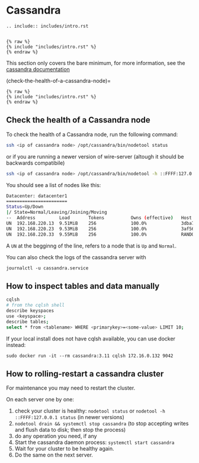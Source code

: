# Cassandra

```{eval-rst}
.. include:: includes/intro.rst


```

```
{% raw %}
{% include "includes/intro.rst" %}
{% endraw %}
```

This section only covers the bare minimum, for more information, see the [cassandra documentation](https://cassandra.apache.org/doc/latest/)

(check-the-health-of-a-cassandra-node)=



```
{% raw %}
{% include "includes/intro.rst" %}
{% endraw %}
```

## Check the health of a Cassandra node

To check the health of a Cassandra node, run the following command:

```sh
ssh <ip of cassandra node> /opt/cassandra/bin/nodetool status
```

or if you are running a newer version of wire-server (altough it should be backwards compatibile)

```sh
ssh <ip of cassandra node> /opt/cassandra/bin/nodetool -h ::FFFF:127.0.0.1 status
```

You should see a list of nodes like this:

```sh
Datacenter: datacenter1
=======================
Status=Up/Down
|/ State=Normal/Leaving/Joining/Moving
--  Address         Load       Tokens          Owns (effective)   Host ID                                Rack
UN  192.168.220.13  9.51MiB    256             100.0%             3dba71c8-eea7-4e35-8f35-4386e7944894   rack1
UN  192.168.220.23  9.53MiB    256             100.0%             3af56f1f-7685-4b5b-b73f-efdaa371e96e   rack1
UN  192.168.220.33  9.55MiB    256             100.0%             RANDOMLY-MADE-UUID-GOES-INTHISPLACE!   rack1
```

A `UN` at the begginng of the line, refers to a node that is `Up` and `Normal`.

You can also check the logs of the cassandra server with

```
journalctl -u cassandra.service 
```

## How to inspect tables and data manually

```sh
cqlsh
# from the cqlsh shell
describe keyspaces
use <keyspace>;
describe tables;
select * from <tablename> WHERE <primarykey>=<some-value> LIMIT 10;
```

If your local install does not have cqlsh available, you can use docker instead:

```
sudo docker run -it --rm cassandra:3.11 cqlsh 172.16.0.132 9042
```

## How to rolling-restart a cassandra cluster

For maintenance you may need to restart the cluster.

On each server one by one:

1. check your cluster is healthy: `nodetool status` or `nodetool -h ::FFFF:127.0.0.1 status` (in newer versions)
2. `nodetool drain && systemctl stop cassandra` (to stop accepting writes and flush data to disk; then stop the process)
3. do any operation you need, if any
4. Start the cassandra daemon process: `systemctl start cassandra`
5. Wait for your cluster to be healthy again.
6. Do the same on the next server.
